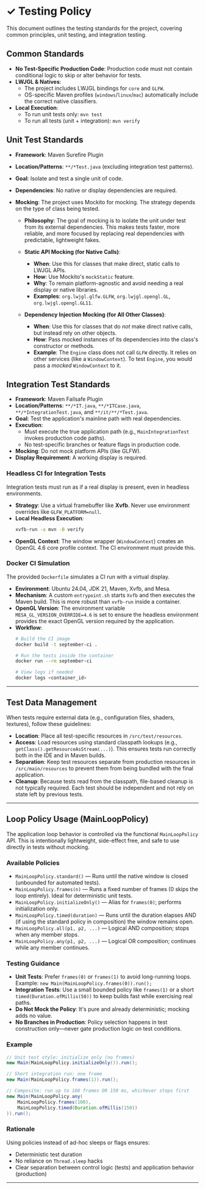 # ✓ Testing Policy

This document outlines the testing standards for the project, covering common principles, unit testing, and integration testing.

## Common Standards

- **No Test-Specific Production Code**: Production code must not contain conditional logic to skip or alter behavior for tests.
- **LWJGL & Natives**:
  - The project includes LWJGL bindings for `core` and `GLFW`.
  - OS-specific Maven profiles (`windows`/`linux`/`mac`) automatically include the correct native classifiers.
- **Local Execution**:
  - To run unit tests only: `mvn test`
  - To run all tests (unit + integration): `mvn verify`

## Unit Test Standards

- **Framework**: Maven Surefire Plugin
- **Location/Patterns**: `**/*Test.java` (excluding integration test patterns).
- **Goal**: Isolate and test a single unit of code.
- **Dependencies**: No native or display dependencies are required.

- **Mocking**: The project uses Mockito for mocking. The strategy depends on the type of class being tested.

  - **Philosophy**: The goal of mocking is to isolate the unit under test from its external dependencies. This makes tests faster, more reliable, and more focused by replacing real dependencies with predictable, lightweight fakes.

  - **Static API Mocking (for Native Calls)**:
    - **When**: Use this for classes that make direct, static calls to LWJGL APIs.
    - **How**: Use Mockito's `mockStatic` feature.
    - **Why**: To remain platform-agnostic and avoid needing a real display or native libraries.
    - **Examples**: `org.lwjgl.glfw.GLFW`, `org.lwjgl.opengl.GL`, `org.lwjgl.opengl.GL11`.

  - **Dependency Injection Mocking (for All Other Classes)**:
    - **When**: Use this for classes that do *not* make direct native calls, but instead rely on other objects.
    - **How**: Pass mocked instances of its dependencies into the class's constructor or methods.
    - **Example**: The `Engine` class does not call `GLFW` directly. It relies on other services (like a `WindowContext`). To test `Engine`, you would pass a *mocked* `WindowContext` to it.

## Integration Test Standards

- **Framework**: Maven Failsafe Plugin
- **Location/Patterns**: `**/*IT.java`, `**/*ITCase.java`, `**/*IntegrationTest.java`, and `**/it/**/*Test.java`.
- **Goal**: Test the application's mainline path with real dependencies.
- **Execution**:
  - Must execute the true application path (e.g., `MainIntegrationTest` invokes production code paths).
  - No test-specific branches or feature flags in production code.
- **Mocking**: Do not mock platform APIs (like GLFW).
- **Display Requirement**: A working display is required.

### Headless CI for Integration Tests

Integration tests must run as if a real display is present, even in headless environments.

- **Strategy**: Use a virtual framebuffer like **Xvfb**. Never use environment overrides like `GLFW_PLATFORM=null`.
- **Local Headless Execution**:
  ```bash
  xvfb-run -a mvn -B verify
  ```
- **OpenGL Context**: The window wrapper (`WindowContext`) creates an OpenGL 4.6 core profile context. The CI environment must provide this.

### Docker CI Simulation

The provided `Dockerfile` simulates a CI run with a virtual display.

- **Environment**: Ubuntu 24.04, JDK 21, Maven, Xvfb, and Mesa.
- **Mechanism**: A custom `entrypoint.sh` starts `Xvfb` and then executes the Maven build. This is more robust than `xvfb-run` inside a container.
- **OpenGL Version**: The environment variable `MESA_GL_VERSION_OVERRIDE=4.6` is set to ensure the headless environment provides the exact OpenGL version required by the application.
- **Workflow**:
  ```bash
  # Build the CI image
  docker build -t september-ci .

  # Run the tests inside the container
  docker run --rm september-ci

  # View logs if needed
  docker logs <container_id>
  ```

---

## Test Data Management

When tests require external data (e.g., configuration files, shaders, textures), follow these guidelines:

- **Location**: Place all test-specific resources in `/src/test/resources`.
- **Access**: Load resources using standard classpath lookups (e.g., `getClass().getResourceAsStream(...)`). This ensures tests run correctly both in the IDE and in Maven builds.
- **Separation**: Keep test resources separate from production resources in `/src/main/resources` to prevent them from being bundled with the final application.
- **Cleanup**: Because tests read from the classpath, file-based cleanup is not typically required. Each test should be independent and not rely on state left by previous tests.

---

## Loop Policy Usage (MainLoopPolicy)

The application loop behavior is controlled via the functional `MainLoopPolicy` API. This is intentionally lightweight, side-effect free, and safe to use directly in tests without mocking.

### Available Policies
- `MainLoopPolicy.standard()` — Runs until the native window is closed (unbounded for automated tests).
- `MainLoopPolicy.frames(n)` — Runs a fixed number of frames (0 skips the loop entirely). Ideal for deterministic unit tests.
- `MainLoopPolicy.initializeOnly()` — Alias for `frames(0)`; performs initialization only.
- `MainLoopPolicy.timed(duration)` — Runs until the duration elapses AND (if using the standard policy in composition) the window remains open.
- `MainLoopPolicy.all(p1, p2, ...)` — Logical AND composition; stops when any member stops.
- `MainLoopPolicy.any(p1, p2, ...)` — Logical OR composition; continues while any member continues.

### Testing Guidance
- **Unit Tests**: Prefer `frames(0)` or `frames(1)` to avoid long-running loops. Example: `new Main(MainLoopPolicy.frames(0)).run();`
- **Integration Tests**: Use a small bounded policy like `frames(1)` or a short `timed(Duration.ofMillis(50))` to keep builds fast while exercising real paths.
- **Do Not Mock the Policy**: It's pure and already deterministic; mocking adds no value.
- **No Branches in Production**: Policy selection happens in test construction only—never gate production logic on test conditions.

### Example
```java
// Unit test style: initialize only (no frames)
new Main(MainLoopPolicy.initializeOnly()).run();

// Short integration run: one frame
new Main(MainLoopPolicy.frames(1)).run();

// Composite: run up to 100 frames OR 150 ms, whichever stops first
new Main(MainLoopPolicy.any(
    MainLoopPolicy.frames(100),
    MainLoopPolicy.timed(Duration.ofMillis(150))
)).run();
```

### Rationale
Using policies instead of ad-hoc sleeps or flags ensures:
- Deterministic test duration
- No reliance on `Thread.sleep` hacks
- Clear separation between control logic (tests) and application behavior (production)

---
